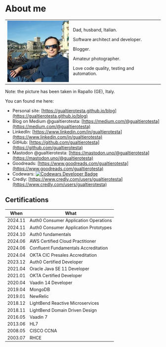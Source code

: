 # About me

<table style="border: none; font-size: 1em">
  <tr>
    <td><img src="../assets/images/gualtierotesta-small.jpg" alt="Image" style="width: 200px;"></td>
    <td>
        <p>Dad, husband, Italian. </p>
        <p>Software architect and developer.</p>
        <p>Blogger.</p>
        <p>Amateur photographer.</p>
        <p>Love code quality, testing and automation.</p>
    </td>
  </tr>
</table>

Note: the picture has been taken in Rapallo (GE), Italy.

You can found me here:

* Personal site: [https://gualtierotesta.github.io/blog](https://gualtierotesta.github.io/blog)
* Blog on Medium @gualtierotesta: [https://medium.com/@gualtierotesta](https://medium.com/@gualtierotesta)
* LinkedIn: [https://www.linkedin.com/in/gualtierotesta](https://www.linkedin.com/in/gualtierotesta)
* GitHub: [https://github.com/gualtierotesta](https://github.com/gualtierotesta)
* Mastodon @gualtierotesta: [https://mastodon.uno/@gualtierotesta](https://mastodon.uno/@gualtierotesta)
* Goodreads: [https://www.goodreads.com/gualtierotesta](https://www.goodreads.com/gualtierotesta)
* Codewars: <a href="https://www.codewars.com/users/gualty"><img src="https://www.codewars.com/users/gualty/badges/micro" alt="Codewars Developer Badge" ></a>
* Credly: [https://www.credly.com/users/gualtierotesta](https://www.credly.com/users/gualtierotesta)

## Certifications

| When    | What                                  |
| ------- | ------------------------------------- |
| 2024.11 | Auth0 Consumer Application Operations |
| 2024.11 | Auth0 Consumer Application Prototypes |
| 2024.10 | Auth0 fundamentals                    |
| 2024.06 | AWS Certified Cloud Practitioner      |
| 2024.06 | Confluent Fundamentals Accreditation  |
| 2024.04 | OKTA CIC Presales Accreditation       |
| 2023.12 | Auth0 Certified Developer             |
| 2021.04 | Oracle Java SE 11 Developer           |
| 2021.01 | OKTA Certified Developer              |
| 2020.04 | Vaadin 14 Developer                   |
| 2019.04 | MongoDB                               |
| 2019.01 | NewRelic                              |
| 2018.12 | LightBend Reactive Microservices      |
| 2018.11 | LightBend Domain Driven Design        |
| 2016.05 | Vaadin 7                              |
| 2013.06 | HL7                                   |
| 2008.05 | CISCO CCNA                            |
| 2003.07 | RHCE                                  |
